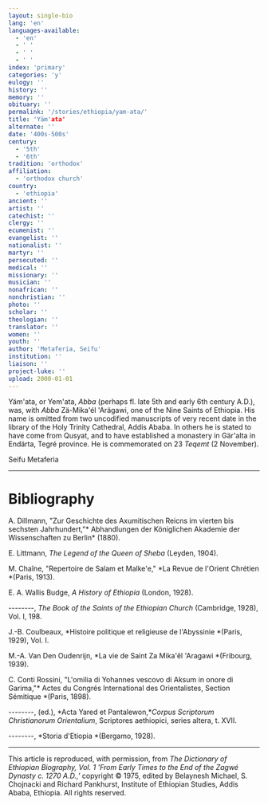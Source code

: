 ```yaml
---
layout: single-bio
lang: 'en'
languages-available:
  - 'en'
  - ' '
  - ' '
  - ' '
index: 'primary'
categories: 'y'
eulogy: ''
history: ''
memory: ''
obituary: ''
permalink: '/stories/ethiopia/yam-ata/'
title: 'Yäm'ata'
alternate: ''
date: '400s-500s'
century:
  - '5th'
  - '6th'
tradition: 'orthodox'
affiliation:
  - 'orthodox church'
country:
  - 'ethiopia'
ancient: ''
artist: ''
catechist: ''
clergy: ''
ecumenist: ''
evangelist: ''
nationalist: ''
martyr: ''
persecuted: ''
medical: ''
missionary: ''
musician: ''
nonafrican: ''
nonchristian: ''
photo: ''
scholar: ''
theologian: ''
translator: ''
women: ''
youth: ''
author: 'Metaferia, Seifu'
institution: ''
liaison: ''
project-luke: ''
upload: 2000-01-01
---
```



Y&auml;m'ata, or Yem'ata, *Abba* (perhaps fl. late 5th and early 6th century A.D.), was, with *Abba* Zä-Mika'él 'Arägawi, one of the Nine Saints of Ethiopia. His name is omitted from two uncodified manuscripts of very recent date in the library of the Holy Trinity Cathedral, Addis Ababa. In others he is stated to have come from Qusyat, and to have established a monastery in Gär'alta in Endärta, Tegré province. He is commemorated on 23 *Teqemt* (2 November).

Seifu Metaferia

---

# Bibliography

A. Dillmann, "Zur Geschichte des Axumitischen Reicns im vierten bis sechsten Jahrhundert,"* Abhandlungen der Königlichen Akademie der Wissenschaften zu Berlin* (1880).

E. Littmann, *The Legend of the Queen of Sheba* (Leyden, 1904).

M. Chaîne, "Repertoire de Salam et Malke'e," *La Revue de l'Orient Chrétien *(Paris, 1913).

E. A. Wallis Budge, *A History of Ethiopia* (London, 1928).

--------, *The Book of the Saints of the Ethiopian Church* (Cambridge, 1928), Vol. I,  198.

J.-B. Coulbeaux, *Histoire politique et religieuse de l'Abyssinie *(Paris, 1929), Vol. I.

M.-A. Van Den Oudenrijn, *La vie de Saint Za Mika'êl 'Aragawi *(Fribourg, 1939).

C. Conti Rossini, "L'omilia di Yohannes vescovo di Aksum in onore di  Garima,"* Actes du Congrés International des Orientalistes, Section Sémitique *(Paris, 1898).

--------, (ed.), *Acta Yared et Pantalewon,**Corpus Scriptorum Christianorum Orientalium*, Scriptores aethiopici, series altera, t. XVII.

--------, *Storia d'Etiopia *(Bergamo, 1928).

---

This article is reproduced, with permission, from *The Dictionary of Ethiopian Biography, Vol. 1 'From Early Times to the End of the Zagwé Dynasty c. 1270 A.D.,'* copyright &copy; 1975, edited by Belaynesh Michael, S. Chojnacki and Richard Pankhurst, Institute of Ethiopian Studies, Addis Ababa, Ethiopia.  All rights reserved.